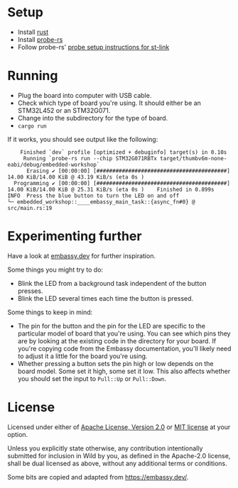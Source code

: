 # Setup

* Install [rust](https://www.rust-lang.org/tools/install)
* Install [probe-rs](https://github.com/probe-rs/probe-rs?tab=readme-ov-file#installation)
* Follow probe-rs' [probe setup instructions for
  st-link](https://probe.rs/docs/getting-started/probe-setup/#st-link)

# Running

* Plug the board into computer with USB cable.
* Check which type of board you're using. It should either be an STM32L452 or an STM32G071.
* Change into the subdirectory for the type of board.
* `cargo run`

If it works, you should see output like the following:

```
    Finished `dev` profile [optimized + debuginfo] target(s) in 0.10s
     Running `probe-rs run --chip STM32G071RBTx target/thumbv6m-none-eabi/debug/embedded-workshop`
      Erasing ✔ [00:00:00] [#########################################] 14.00 KiB/14.00 KiB @ 43.19 KiB/s (eta 0s )
  Programming ✔ [00:00:00] [#########################################] 14.00 KiB/14.00 KiB @ 25.31 KiB/s (eta 0s )    Finished in 0.899s
INFO  Press the blue button to turn the LED on and off
└─ embedded_workshop::____embassy_main_task::{async_fn#0} @ src/main.rs:19  
```

# Experimenting further

Have a look at [embassy.dev](https://embassy.dev/) for further inspiration.

Some things you might try to do:

* Blink the LED from a background task independent of the button presses.
* Blink the LED several times each time the button is pressed.

Some things to keep in mind:

* The pin for the button and the pin for the LED are specific to the particular model of board that
  you're using. You can see which pins they are by looking at the existing code in the directory for
  your board. If you're copying code from the Embassy documentation, you'll likely need to adjust it
  a little for the board you're using.
* Whether pressing a button sets the pin high or low depends on the board model. Some set it high,
  some set it low. This also affects whether you should set the input to `Pull::Up` or `Pull::Down`.

# License

Licensed under either of [Apache License, Version 2.0](LICENSE-APACHE) or [MIT license](LICENSE-MIT)
at your option.

Unless you explicitly state otherwise, any contribution intentionally submitted for inclusion in
Wild by you, as defined in the Apache-2.0 license, shall be dual licensed as above, without any
additional terms or conditions.

Some bits are copied and adapted from https://embassy.dev/.
